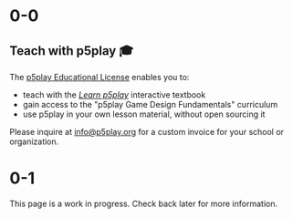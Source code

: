 # 0-0

## Teach with p5play 🎓

The [p5play Educational License](https://github.com/quinton-ashley/p5play-web/blob/main/teach/EDU_LICENSE.md) enables you to:

- teach with the [_Learn p5play_](../learn) interactive textbook
- gain access to the "p5play Game Design Fundamentals" curriculum
- use p5play in your own lesson material, without open sourcing it

Please inquire at [info@p5play.org](mailto:info@p5play.org) for a custom invoice for your school or organization.

# 0-1

This page is a work in progress. Check back later for more information.
